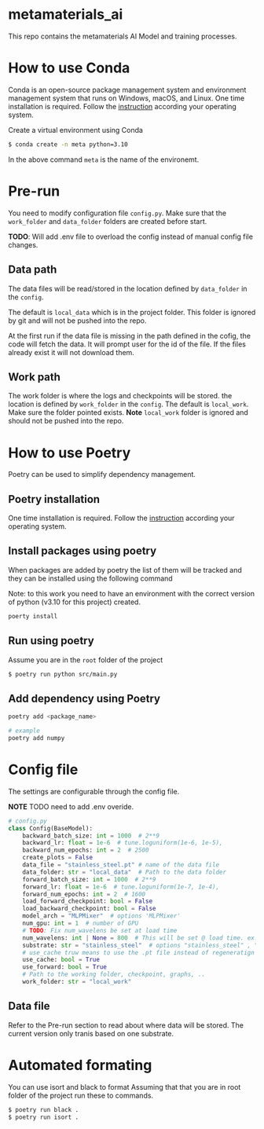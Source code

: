 # metamaterials_ai
This repo contains the metamaterials AI Model and training processes.

# How to use Conda
Conda is an open-source package management system and environment management system that runs on Windows, macOS, and Linux. 
One time installation is required. Follow the [instruction](https://docs.conda.io/projects/conda/en/latest/user-guide/install/linux.html) according your operating system.

Create a virtual environment using Conda 

```bash
$ conda create -n meta python=3.10
```
In the above command `meta` is the name of the environemt.

# Pre-run 

You need to modify configuration file `config.py`. Make sure that the `work_folder` and `data_folder` folders are created before start.

**TODO**: Will add .env file to overload the config instead of manual config file changes.

## Data path
The data files will be read/stored in the location defined by `data_folder` in the `config`. 

The default is `local_data` which is in the project folder. This folder is ignored by git and will not be pushed into the repo.

At the first run if the data file is missing in the path defined in the cofig, the code will fetch the data. It will prompt user for the id of the file. If the files already exist it will not download them.

## Work path
The work folder is where the logs and checkpoints will be stored. the location is defined by `work_folder` in the `config`. The default is `local_work`. Make sure the folder pointed exists. **Note** `local_work` folder is ignored and should not be pushed into the repo.


# How to use Poetry
Poetry can be used to simplify dependency management.

## Poetry installation 
One time installation is required. Follow the [instruction](https://python-poetry.org/docs/master/) according your operating system.

## Install packages using poetry

When packages are added by poetry the list of them will be tracked and they can be installed using the following command

Note: to this work you need to have an environment with the correct version of python (v3.10 for this project) created.

```bash
poerty install
```
## Run using poetry
Assume you are in the `root` folder of the project

```bash
$ poetry run python src/main.py
```

## Add dependency using Poetry

```bash
poetry add <package_name>

# example
poetry add numpy
```
# Config file
The settings are configurable through the config file.

**NOTE** TODO need to add .env overide.

```python
# config.py
class Config(BaseModel):
    backward_batch_size: int = 1000  # 2**9
    backward_lr: float = 1e-6  # tune.loguniform(1e-6, 1e-5),
    backward_num_epochs: int = 2  # 2500
    create_plots = False
    data_file = "stainless_steel.pt" # name of the data file 
    data_folder: str = "local_data"  # Path to the data folder
    forward_batch_size: int = 1000  # 2**9
    forward_lr: float = 1e-6  # tune.loguniform(1e-7, 1e-4),
    forward_num_epochs: int = 2  # 1600
    load_forward_checkpoint: bool = False
    load_backward_checkpoint: bool = False
    model_arch = "MLPMixer"  # options 'MLPMixer'
    num_gpu: int = 1  # number of GPU
    # TODO: Fix num_wavelens be set at load time
    num_wavelens: int | None = 800  # This will be set @ load time. ex. 800
    substrate: str = "stainless_steel"  # options "stainless_steel" , "inconel"
    # use_cache truw means to use the .pt file instead of regeneratign this
    use_cache: bool = True  
    use_forward: bool = True
    # Path to the working folder, checkpoint, graphs, ..
    work_folder: str = "local_work"
```
## Data file
Refer to the Pre-run section to read about where data will be stored.
The current version only tranis based on one substrate. 

# Automated formating
You can use isort and black to format 
Assuming that that you are in root folder of the project run these to commands.

```bash
$ poetry run black .
$ poetry run isort .
```
